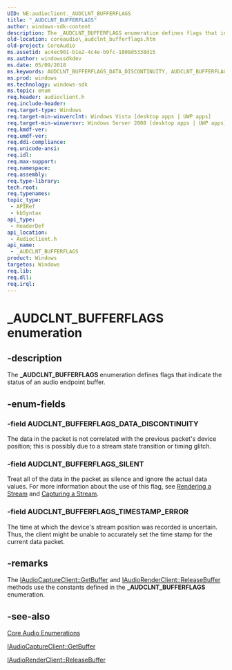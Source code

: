 ```yaml
---
UID: NE:audioclient._AUDCLNT_BUFFERFLAGS
title: "_AUDCLNT_BUFFERFLAGS"
author: windows-sdk-content
description: The _AUDCLNT_BUFFERFLAGS enumeration defines flags that indicate the status of an audio endpoint buffer.
old-location: coreaudio\_audclnt_bufferflags.htm
old-project: CoreAudio
ms.assetid: ac4ec901-b1e2-4c4e-b9fc-1808d5338d15
ms.author: windowssdkdev
ms.date: 05/09/2018
ms.keywords: AUDCLNT_BUFFERFLAGS_DATA_DISCONTINUITY, AUDCLNT_BUFFERFLAGS_SILENT, AUDCLNT_BUFFERFLAGS_TIMESTAMP_ERROR, _AUDCLNT_BUFFERFLAGS, _AUDCLNT_BUFFERFLAGS , _AUDCLNT_BUFFERFLAGS enumeration [Core Audio], audioclient/AUDCLNT_BUFFERFLAGS_DATA_DISCONTINUITY, audioclient/AUDCLNT_BUFFERFLAGS_SILENT, audioclient/AUDCLNT_BUFFERFLAGS_TIMESTAMP_ERROR, audioclient/_AUDCLNT_BUFFERFLAGS, coreaudio._audclnt_bufferflags
ms.prod: windows
ms.technology: windows-sdk
ms.topic: enum
req.header: audioclient.h
req.include-header: 
req.target-type: Windows
req.target-min-winverclnt: Windows Vista [desktop apps | UWP apps]
req.target-min-winversvr: Windows Server 2008 [desktop apps | UWP apps]
req.kmdf-ver: 
req.umdf-ver: 
req.ddi-compliance: 
req.unicode-ansi: 
req.idl: 
req.max-support: 
req.namespace: 
req.assembly: 
req.type-library: 
tech.root: 
req.typenames: 
topic_type:
 - APIRef
 - kbSyntax
api_type:
 - HeaderDef
api_location:
 - Audioclient.h
api_name:
 - _AUDCLNT_BUFFERFLAGS
product: Windows
targetos: Windows
req.lib: 
req.dll: 
req.irql: 
---
```


# _AUDCLNT_BUFFERFLAGS enumeration


## -description



The <b>_AUDCLNT_BUFFERFLAGS</b> enumeration defines flags that indicate the status of an audio endpoint buffer.




## -enum-fields




### -field AUDCLNT_BUFFERFLAGS_DATA_DISCONTINUITY

The data in the packet is not correlated with the previous packet's device position; this is possibly due to a stream state transition or timing glitch.


### -field AUDCLNT_BUFFERFLAGS_SILENT

Treat all of the data in the packet as silence and ignore the actual data values. For more information about the use of this flag, see <a href="https://msdn.microsoft.com/00bfcfd1-6592-43e3-90ad-730c92aa4cd3">Rendering a Stream</a> and <a href="https://msdn.microsoft.com/1d9072dc-4f9b-4111-a747-5eb33ad3ae5b">Capturing a Stream</a>.


### -field AUDCLNT_BUFFERFLAGS_TIMESTAMP_ERROR

The time at which the device's stream position was recorded is uncertain. Thus, the client might be unable to accurately set the time stamp for the current data packet.


## -remarks



The <a href="https://msdn.microsoft.com/4298f584-39ce-4138-994a-0e551370429f">IAudioCaptureClient::GetBuffer</a> and <a href="https://msdn.microsoft.com/19d89b5e-2e73-4693-b970-7ebf452ef9a1">IAudioRenderClient::ReleaseBuffer</a> methods use the constants defined in the <b>_AUDCLNT_BUFFERFLAGS</b> enumeration. 




## -see-also




<a href="https://msdn.microsoft.com/7d25be71-ffbe-4e8c-9a45-cdeb35d10292">Core Audio Enumerations</a>



<a href="https://msdn.microsoft.com/4298f584-39ce-4138-994a-0e551370429f">IAudioCaptureClient::GetBuffer</a>



<a href="https://msdn.microsoft.com/19d89b5e-2e73-4693-b970-7ebf452ef9a1">IAudioRenderClient::ReleaseBuffer</a>
 

 

